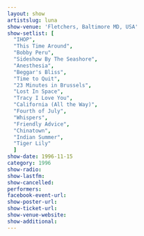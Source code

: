 ```yaml
---
layout: show
artistslug: luna
show-venue: 'Fletchers, Baltimore MD, USA'
show-setlist: [
  "IHOP",
  "This Time Around",
  "Bobby Peru",
  "Sideshow By The Seashore",
  "Anesthesia",
  "Beggar's Bliss",
  "Time to Quit",
  "23 Minutes in Brussels",
  "Lost In Space",
  "Tracy I Love You",
  "California (All the Way)",
  "Fourth of July",
  "Whispers",
  "Friendly Advice",
  "Chinatown",
  "Indian Summer",
  "Tiger Lily"
  ]
show-date: 1996-11-15
category: 1996
show-radio: 
show-lastfm: 
show-cancelled: 
performers: 
facebook-event-url: 
show-poster-url: 
show-ticket-url: 
show-venue-website: 
show-additional: 
---
```



